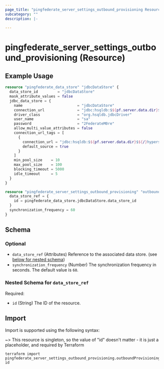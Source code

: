 ```yaml
---
page_title: "pingfederate_server_settings_outbound_provisioning Resource - terraform-provider-pingfederate"
subcategory: ""
description: |-
  
---
```


# pingfederate_server_settings_outbound_provisioning (Resource)



## Example Usage

```terraform
resource "pingfederate_data_store" "jdbcDataStore" {
  data_store_id         = "jdbcDataStore"
  mask_attribute_values = false
  jdbc_data_store = {
    name                         = "jdbcDataStore"
    connection_url               = "jdbc:hsqldb:$${pf.server.data.dir}$${/}hypersonic$${/}ProvisionerDefaultDB;hsqldb.lock_file=false"
    driver_class                 = "org.hsqldb.jdbcDriver"
    user_name                    = "sa"
    password                     = "2FederateM0re"
    allow_multi_value_attributes = false
    connection_url_tags = [
      {
        connection_url = "jdbc:hsqldb:$${pf.server.data.dir}$${/}hypersonic$${/}ProvisionerDefaultDB;hsqldb.lock_file=false",
        default_source = true
      }
    ]
    min_pool_size    = 10
    max_pool_size    = 100
    blocking_timeout = 5000
    idle_timeout     = 5
  }
}

resource "pingfederate_server_settings_outbound_provisioning" "outboundProvisioningSettings" {
  data_store_ref = {
    id = pingfederate_data_store.jdbcDataStore.data_store_id
  }
  synchronization_frequency = 60
}
```

<!-- schema generated by tfplugindocs -->
## Schema

### Optional

- `data_store_ref` (Attributes) Reference to the associated data store. (see [below for nested schema](#nestedatt--data_store_ref))
- `synchronization_frequency` (Number) The synchronization frequency in seconds. The default value is `60`.

<a id="nestedatt--data_store_ref"></a>
### Nested Schema for `data_store_ref`

Required:

- `id` (String) The ID of the resource.

## Import

Import is supported using the following syntax:

~> This resource is singleton, so the value of "id" doesn't matter - it is just a placeholder, and required by Terraform

```shell
terraform import pingfederate_server_settings_outbound_provisioning.outboundProvisioningSettings id
```